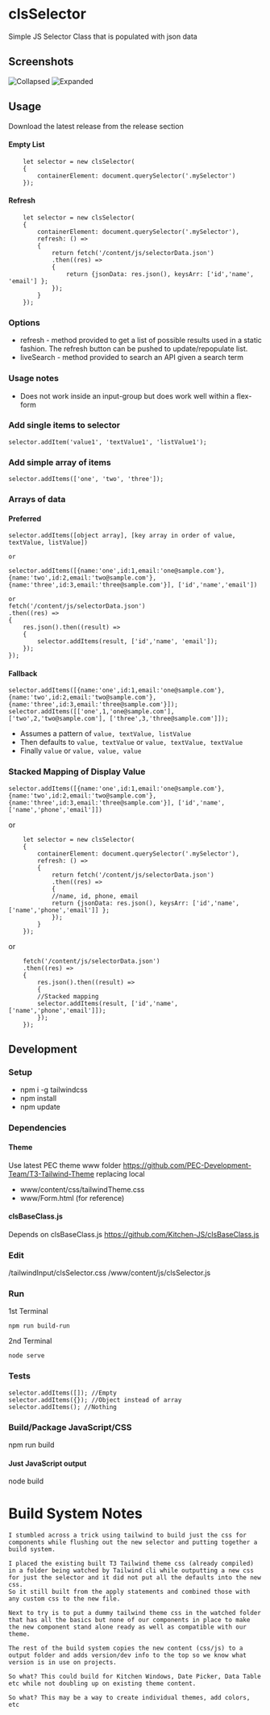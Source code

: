 # clsSelector
Simple JS Selector Class that is populated with json data

## Screenshots
![Collapsed](./screenshots/ss1.png)
![Expanded](./screenshots/ss2.png)

## Usage
Download the latest release from the release section

#### Empty List
```
    let selector = new clsSelector(
    {
        containerElement: document.querySelector('.mySelector')
    });
```

#### Refresh
```
    let selector = new clsSelector(
    {
        containerElement: document.querySelector('.mySelector'),
        refresh: () =>
        {
            return fetch('/content/js/selectorData.json')
            .then((res) =>
            {
                return {jsonData: res.json(), keysArr: ['id','name', 'email'] };
            });
        }
    });
```

### Options
- refresh - method provided to get a list of possible results used in a static fashion. The refresh button can be pushed to update/repopulate list.
- liveSearch - method provided to search an API given a search term

### Usage notes
- Does not work inside an input-group but does work well within a flex-form

### Add single items to selector
```selector.addItem('value1', 'textValue1', 'listValue1');```

### Add simple array of items
```selector.addItems(['one', 'two', 'three']);```

### Arrays of data
#### Preferred
```
selector.addItems([object array], [key array in order of value, textValue, listValue])

or

selector.addItems([{name:'one',id:1,email:'one@sample.com'}, {name:'two',id:2,email:'two@sample.com'}, {name:'three',id:3,email:'three@sample.com'}], ['id','name','email'])

or 
fetch('/content/js/selectorData.json')
.then((res) =>
{
    res.json().then((result) =>
    {
        selector.addItems(result, ['id','name', 'email']);
    });
});
```
#### Fallback
```
selector.addItems([{name:'one',id:1,email:'one@sample.com'}, {name:'two',id:2,email:'two@sample.com'}, {name:'three',id:3,email:'three@sample.com'}]);
selector.addItems([['one',1,'one@sample.com'], ['two',2,'two@sample.com'], ['three',3,'three@sample.com']]);
```
- Assumes a pattern of ```value, textValue, listValue```
- Then defaults to ```value, textValue``` or ```value, textValue, textValue```
- Finally ```value``` or ```value, value, value```

### Stacked Mapping of Display Value
```
selector.addItems([{name:'one',id:1,email:'one@sample.com'}, {name:'two',id:2,email:'two@sample.com'}, {name:'three',id:3,email:'three@sample.com'}], ['id','name',['name','phone','email']])
```
or
```
    let selector = new clsSelector(
    {
        containerElement: document.querySelector('.mySelector'),
        refresh: () =>
        {
            return fetch('/content/js/selectorData.json')
            .then((res) =>
            {
            //name, id, phone, email
            return {jsonData: res.json(), keysArr: ['id','name', ['name','phone','email']] };
            });
        }
    });
```
or
```
    fetch('/content/js/selectorData.json')
    .then((res) =>
    {
        res.json().then((result) =>
        {
        //Stacked mapping
        selector.addItems(result, ['id','name', ['name','phone','email']]);
        });
    });
```

## Development

### Setup
- npm i -g tailwindcss
- npm install
- npm update

### Dependencies

#### Theme
Use latest PEC theme www folder https://github.com/PEC-Development-Team/T3-Tailwind-Theme replacing local
- www/content/css/tailwindTheme.css
- www/Form.html (for reference)

#### clsBaseClass.js
Depends on clsBaseClass.js https://github.com/Kitchen-JS/clsBaseClass.js

### Edit
/tailwindInput/clsSelector.css
/www/content/js/clsSelector.js

### Run
1st Terminal
```
npm run build-run
```
2nd Terminal
```
node serve
```

### Tests
```
selector.addItems([]); //Empty
selector.addItems({}); //Object instead of array
selector.addItems(); //Nothing
```

### Build/Package JavaScript/CSS
npm run build

#### Just JavaScript output
node build

# Build System Notes
```
I stumbled across a trick using tailwind to build just the css for components while flushing out the new selector and putting together a build system.

I placed the existing built T3 Tailwind theme css (already compiled) in a folder being watched by Tailwind cli while outputting a new css for just the selector and it did not put all the defaults into the new css.
So it still built from the apply statements and combined those with any custom css to the new file.

Next to try is to put a dummy tailwind theme css in the watched folder that has all the basics but none of our components in place to make the new component stand alone ready as well as compatible with our theme.

The rest of the build system copies the new content (css/js) to a output folder and adds version/dev info to the top so we know what version is in use on projects.

So what? This could build for Kitchen Windows, Date Picker, Data Table etc while not doubling up on existing theme content. 

So what? This may be a way to create individual themes, add colors, etc
```